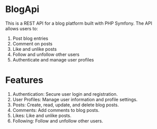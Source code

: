 # BlogApi

This is a REST API for a blog platform built with PHP Symfony. The API allows users to:

1. Post blog entries
2. Comment on posts
3. Like and unlike posts
4. Follow and unfollow other users
5. Authenticate and manage user profiles
# Features
1. Authentication: Secure user login and registration.
2. User Profiles: Manage user information and profile settings.
3. Posts: Create, read, update, and delete blog posts.
4. Comments: Add comments to blog posts.
5. Likes: Like and unlike posts.
6. Following: Follow and unfollow other users.